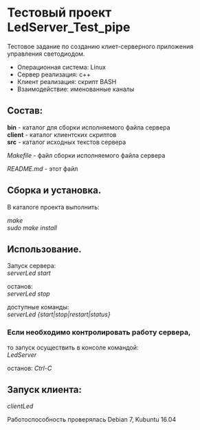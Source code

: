 # Тестовый проект LedServer_Test_pipe

Тестовое задание по созданию клиет-серверного приложения  
управления светодиодом.

* Операционная система: Linux  
* Сервер реализация: c++  
* Клиент реализация: скрипт BASH  
* Взаимодействие: именованные каналы  


## Состав:

**bin**	- каталог для сборки исполняемого файла сервера  
**client**	- каталог клиентских скриптов  
**src**	- каталог исходных текстов сервера  

*Makefile*	- файл сборки исполняемого файла сервера  

*README.md*	- этот файл  


## Сборка и установка.

В каталоге проекта выполнить:  

*make*  
*sudo make install*


## Использование.

Запуск сервера:  
*serverLed start*

останов:  
*serverLed stop*

доступные команды:  
*serverLed {start|stop|restart|status}*


### Если необходимо контролировать работу сервера,

то запуск осуществить в консоле командой:  
*LedServer*

останов: *Ctrl-C*


## Запуск клиента:

*clientLed*


Работоспособность проверялась Debian 7, Kubuntu 16.04